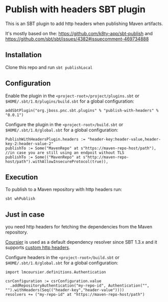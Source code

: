 Publish with headers SBT plugin
===============================

This is an SBT plugin to add http headers when publishing Maven artifacts.

It's mostly based on the: https://github.com/k8ty-app/sbt-publish and https://github.com/sbt/sbt/issues/4382#issuecomment-469734888

## Installation
Clone this repo and run `sbt publishLocal`

## Configuration
Enable the plugin in the `<project-root>/project/plugins.sbt` or `$HOME/.sbt/1.0/plugins/build.sbt` for a global configuration:
```
addSbtPlugin("org.jboss.pnc.sbt.plugins" % "publish-with-headers" % "0.0.1")
```

Configure the plugin in the `<project-root>/build.sbt` or `$HOME/.sbt/1.0/global.sbt` for a global configuration:
```
PublishWithHeadersPlugin.headers := "header-key:header-value,header-key-2:header-value-2"
publishTo := Some("MavenRepo" at s"https://maven-repo-host/path"),
//in case you are still using an endpoit without TLS
publishTo := Some(("MavenRepo" at s"http://maven-repo-host/path").withAllowInsecureProtocol(true)),
```

## Execution
To publish to a Maven repository with http headers run:

`sbt whPublish`

## Just in case
you need http headers for fetching the dependencies from the Maven repository.

[Coursier](https://get-coursier.io/docs/sbt-coursier) is used as a default dependency resolver since SBT 1.3.x
and it supports [custom http headers](https://github.com/coursier/sbt-coursier/pull/218). 

Configure headers in the `<project-root>/build.sbt` or `$HOME/.sbt/1.0/global.sbt` for a global configuration:
```
import lmcoursier.definitions.Authentication

csrConfiguration := csrConfiguration.value
  .addRepositoryAuthentication("my-repo-id", Authentication("", "").withHeaders(Seq(("header-key","header-value"))))
resolvers += ("my-repo-id" at "https://maven-repo-host/path")
```